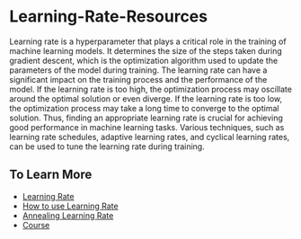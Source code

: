 # Learning-Rate-Resources
Learning rate is a hyperparameter that plays a critical role in the training of machine learning models. It determines the size of the steps taken during gradient descent, which is the optimization algorithm used to update the parameters of the model during training. The learning rate can have a significant impact on the training process and the performance of the model. If the learning rate is too high, the optimization process may oscillate around the optimal solution or even diverge. If the learning rate is too low, the optimization process may take a long time to converge to the optimal solution. Thus, finding an appropriate learning rate is crucial for achieving good performance in machine learning tasks. Various techniques, such as learning rate schedules, adaptive learning rates, and cyclical learning rates, can be used to tune the learning rate during training.
## To Learn More
- [Learning Rate](https://machinelearningmastery.com/learning-rate-for-deep-learning-neural-networks/)
- [How to use Learning Rate](https://youtu.be/G-kz8NIPkP4)
- [Annealing Learning Rate](https://cs231n.github.io/neural-networks-3/#anneal)
- [Course](https://www.coursera.org/learn/deep-neural-network?specialization=deep-learning)

